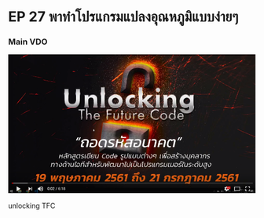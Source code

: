 # EP 27 พาทำโปรแกรมแปลงอุณหภูมิแบบง่ายๆ

### Main VDO
[![](images/EP24/items.PNG)](https://www.facebook.com/digitalthailandclub/videos/428446870967458/)

unlocking TFC